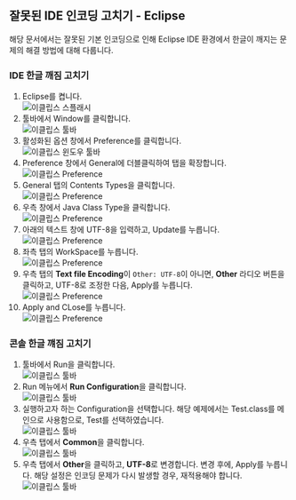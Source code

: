 ## 잘못된 IDE 인코딩 고치기 - Eclipse

해당 문서에서는 잘못된 기본 인코딩으로 인해 Eclipse IDE 환경에서 한글이 깨지는 문제의 해결 방법에 대해 다룹니다.

### IDE 한글 깨짐 고치기
1. Eclipse를 켭니다.<br>
   ![이클립스 스플래시](../../../images/extra/eclipse_splash.png)
2. 툴바에서 Window를 클릭합니다.<br>
   ![이클립스 툴바](../../../images/extra/eclipse_toolbar.png)
3. 활성화된 옵션 창에서 Preference를 클릭합니다.<br>
   ![이클립스 윈도우 툴바](../../../images/extra/eclipse_window_toolbar.png)
4. Preference 창에서 General에 더블클릭하여 탭을 확장합니다.<br>
   ![이클립스 Preference](../../../images/extra/eclipse_preference.png)
5. General 탭의 Contents Types을 클릭합니다.<br>
   ![이클립스 Preference](../../../images/extra/eclipse_preference_content_type_select.png)
6. 우측 창에서 Java Class Type을 클릭합니다.<br>
   ![이클립스 Preference](../../../images/extra/eclipse_contents_type_java_class.png)
7. 아래의 텍스트 창에 UTF-8을 입력하고, Update를 누릅니다.<br>
   ![이클립스 Preference](../../../images/extra/eclipse_update_java_class_encoding.png)
8. 좌측 탭의 WorkSpace를 누릅니다.<br>
   ![이클립스 Preference](../../../images/extra/eclipse_preference_workspace.png)
9. 우측 탭의 **Text file Encoding**이 `Other: UTF-8`이 아니면, **Other** 라디오 버튼을 클릭하고, UTF-8로 조정한 다음, Apply를 누릅니다.<br>
   ![이클립스 Preference](../../../images/extra/eclipse_update_workspace_conding.png)
10. Apply and CLose를 누릅니다.  <br>
    ![이클립스 Preference](../../../images/extra/eclipse_save_and_close_preference.png)

### 콘솔 한글 꺠짐 고치기
1. 툴바에서 Run을 클릭합니다.<br>
   ![이클립스 툴바](../../../images/extra/eclipse_toolbar_console.png)
2. Run 메뉴에서 **Run Configuration**을 클릭합니다.<br>
   ![이클립스 툴바](../../../images/extra/eclipse_toolbar_run.png)
3. 실행하고자 하는 Configuration을 선택합니다. 해당 예제에서는 Test.class를 메인으로 사용함으로, Test를 선택하였습니다.<br>
   ![이클립스 툴바](../../../images/extra/eclipse_run_configuration.png)
4. 우측 탭에서 **Common**을 클릭합니다.<br>
   ![이클립스 툴바](../../../images/extra/eclipse_run_configuration_common.png)
5. 우측 탭에서 **Other**을 클릭하고, **UTF-8**로 변경합니다. 변경 후에, Apply를 누릅니다.
   해당 설정은 인코딩 문제가 다시 발생할 경우, 재적용해야 합니다.<br>
   ![이클립스 툴바](../../../images/extra/eclipse_run_configuration_update_encoding.png)
